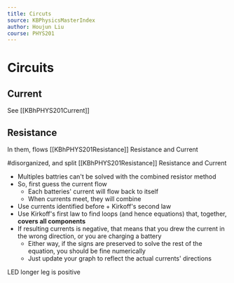 ```yaml
---
title: Circuts 
source: KBPhysicsMasterIndex
author: Houjun Liu
course: PHYS201
---
```


# Circuits

## Current

See [[KBhPHYS201Current]]

## Resistance

In them, flows [[KBhPHYS201Resistance]] Resistance and Current

#disorganized, and split [[KBhPHYS201Resistance]] Resistance and Current

* Multiples battries can't be solved with the combined resistor method
* So, first guess the current flow
    * Each batteries' current will flow back to itself
    * When currents meet, they will combine
* Use currents identified before + Kirkoff's second law
* Use Kirkoff's first law to find loops (and hence equations) that, together, **covers all components**
* If resulting currents is negative, that means that you drew the current in the wrong direction, or you are charging a battery
    * Either way, if the signs are preserved to solve the rest of the equation, you should be fine numerically
    * Just update your graph to reflect the actual currents' directions

LED longer leg is positive